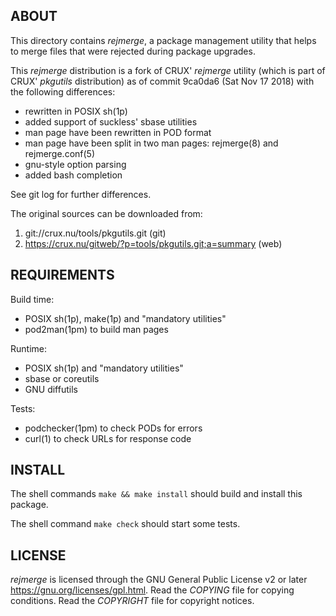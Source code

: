 ABOUT
-----
This directory contains *rejmerge*, a package management utility
that helps to merge files that were rejected during package upgrades.

This *rejmerge* distribution is a fork of CRUX' *rejmerge* utility
(which is part of CRUX' *pkgutils* distribution) as of commit 9ca0da6
(Sat Nov 17 2018) with the following differences:
  * rewritten in POSIX sh(1p)
  * added support of suckless' sbase utilities
  * man page have been rewritten in POD format
  * man page have been split in two man pages:
    rejmerge(8) and rejmerge.conf(5)
  * gnu-style option parsing
  * added bash completion

See git log for further differences.

The original sources can be downloaded from:
  1. git://crux.nu/tools/pkgutils.git                         (git)
  2. https://crux.nu/gitweb/?p=tools/pkgutils.git;a=summary   (web)

REQUIREMENTS
------------
Build time:
  * POSIX sh(1p), make(1p) and "mandatory utilities"
  * pod2man(1pm) to build man pages

Runtime:
  * POSIX sh(1p) and "mandatory utilities"
  * sbase or coreutils
  * GNU diffutils

Tests:
  * podchecker(1pm) to check PODs for errors
  * curl(1) to check URLs for response code

INSTALL
-------
The shell commands `make && make install` should build and install
this package.

The shell command `make check` should start some tests.

LICENSE
-------
*rejmerge* is licensed through the GNU General Public License v2 or
later <https://gnu.org/licenses/gpl.html>.
Read the *COPYING* file for copying conditions.
Read the *COPYRIGHT* file for copyright notices.


<!-- vim:sw=2:ts=2:sts=2:et:cc=72:tw=70
End of file. -->
